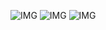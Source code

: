 ![IMG](https://i.imgur.com/K9F1u0I.gif)
![IMG](https://i.imgur.com/tABin5L.gif)
![IMG](https://c.tenor.com/D61laJ4sHFUAAAAC/phantom-carnival.gif)
